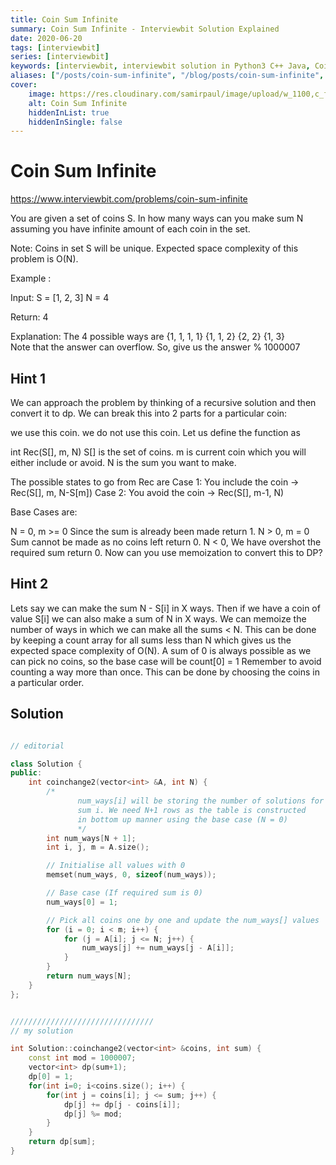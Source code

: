 ```yaml
---
title: Coin Sum Infinite
summary: Coin Sum Infinite - Interviewbit Solution Explained
date: 2020-06-20
tags: [interviewbit]
series: [interviewbit]
keywords: [interviewbit, interviewbit solution in Python3 C++ Java, Coin Sum Infinite solution]
aliases: ["/posts/coin-sum-infinite", "/blog/posts/coin-sum-infinite", "/coin-sum-infinite"]
cover:
    image: https://res.cloudinary.com/samirpaul/image/upload/w_1100,c_fit,co_rgb:FFFFFF,l_text:Arial_70_bold:Coin Sum Infinite - Solution Explained/problem-solving.webp
    alt: Coin Sum Infinite
    hiddenInList: true
    hiddenInSingle: false
---
```


# Coin Sum Infinite

https://www.interviewbit.com/problems/coin-sum-infinite


You are given a set of coins S. In how many ways can you make sum N assuming you have infinite amount of each coin in the set.

Note: Coins in set S will be unique. Expected space complexity of this problem is O(N).

Example :

Input: 
    S = [1, 2, 3] 
    N = 4

Return: 4

Explanation: The 4 possible ways are
{1, 1, 1, 1}
{1, 1, 2}
{2, 2}
{1, 3}  
Note that the answer can overflow. So, give us the answer % 1000007

## Hint 1

We can approach the problem by thinking of a recursive solution and then convert it to dp. We can break this into 2 parts for a particular coin:

we use this coin.
we do not use this coin.
Let us define the function as

int Rec(S[], m, N)
S[] is the set of coins.
m is current coin which you will either include or avoid.
N is the sum you want to make.

The possible states to go from Rec are
Case 1: You include the coin -> Rec(S[], m, N-S[m])
Case 2: You avoid the coin -> Rec(S[], m-1, N)

Base Cases are:

N = 0, m >= 0 Since the sum is already been made return 1.
N > 0, m = 0 Sum cannot be made as no coins left return 0.
N < 0, We have overshot the required sum return 0.
Now can you use memoization to convert this to DP?


## Hint 2

Lets say we can make the sum N - S[i] in X ways. Then if we have a coin of value S[i] we can also make a sum of N in X ways. We can memoize the number of ways in which we can make all the sums < N. This can be done by keeping a count array for all sums less than N which gives us the expected space complexity of O(N). A sum of 0 is always possible as we can pick no coins, so the base case will be count[0] = 1
Remember to avoid counting a way more than once. This can be done by choosing the coins in a particular order.

## Solution

```cpp

// editorial

class Solution {
public:
    int coinchange2(vector<int> &A, int N) {
        /* 
               num_ways[i] will be storing the number of solutions for
               sum i. We need N+1 rows as the table is constructed
               in bottom up manner using the base case (N = 0)
               */
        int num_ways[N + 1];
        int i, j, m = A.size();

        // Initialise all values with 0
        memset(num_ways, 0, sizeof(num_ways));

        // Base case (If required sum is 0)
        num_ways[0] = 1;

        // Pick all coins one by one and update the num_ways[] values
        for (i = 0; i < m; i++) {
            for (j = A[i]; j <= N; j++) {
                num_ways[j] += num_ways[j - A[i]];
            }
        }
        return num_ways[N];
    }
};


////////////////////////////////
// my solution

int Solution::coinchange2(vector<int> &coins, int sum) {
    const int mod = 1000007;
    vector<int> dp(sum+1);
    dp[0] = 1;
    for(int i=0; i<coins.size(); i++) {
        for(int j = coins[i]; j <= sum; j++) {
            dp[j] += dp[j - coins[i]];
            dp[j] %= mod;
        }
    }
    return dp[sum];
}
```